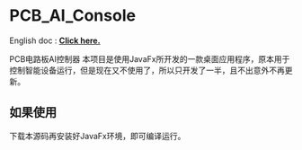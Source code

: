 # PCB_AI_Console

English doc : **[Click here.](/README_en.md)**

PCB电路板AI控制器
本项目是使用JavaFx所开发的一款桌面应用程序，原本用于控制智能设备运行，但是现在又不使用了，所以只开发了一半，且不出意外不再更新。

## 如果使用
下载本源码再安装好JavaFx环境，即可编译运行。


